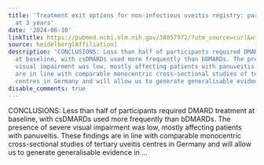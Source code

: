```yaml
---
title: 'Treatment exit options for non-infectious uveitis registry: participant characteristics
  at 3 years'
date: '2024-06-10'
linkTitle: https://pubmed.ncbi.nlm.nih.gov/38857972/?utm_source=curl&utm_medium=rss&utm_campaign=pubmed-2&utm_content=1FakS-2QOkCT8HsMOQP1bCRQ4YzyumYOmxmF0moLsQ3dFB1E9V&fc=20220326224207&ff=20240611181022&v=2.18.0.post9+e462414
source: heidelberg[Affiliation]
description: 'CONCLUSIONS: Less than half of participants required DMARD treatment
  at baseline, with csDMARDs used more frequently than bDMARDs. The presence of severe
  visual impairment was low, mostly affecting patients with panuveitis. These findings
  are in line with comparable monocentric cross-sectional studies of tertiary uveitis
  centres in Germany and will allow us to generate generalisable evidence in ...'
disable_comments: true
---
```

CONCLUSIONS: Less than half of participants required DMARD treatment at baseline, with csDMARDs used more frequently than bDMARDs. The presence of severe visual impairment was low, mostly affecting patients with panuveitis. These findings are in line with comparable monocentric cross-sectional studies of tertiary uveitis centres in Germany and will allow us to generate generalisable evidence in ...